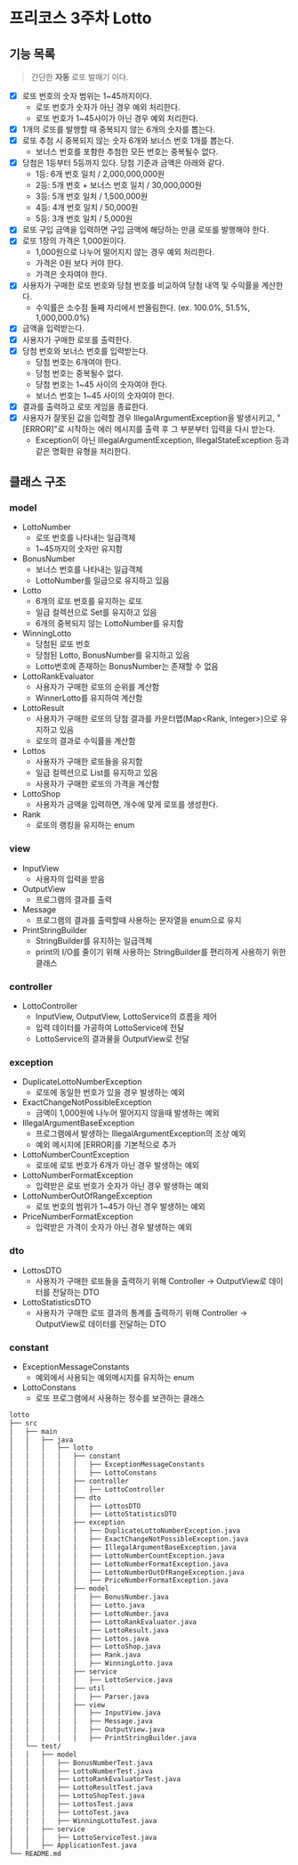 # 프리코스 3주차 Lotto

## 기능 목록
> 간단한 **자동** 로또 발매기 이다.

- [X] 로또 번호의 숫자 범위는 1~45까지이다.
  - 로또 번호가 숫자가 아닌 경우 예외 처리한다.
  - 로또 번호가 1~45사이가 아닌 경우 예외 처리한다.
- [X] 1개의 로또를 발행할 때 중복되지 않는 6개의 숫자를 뽑는다.
- [X] 로또 추첨 시 중복되지 않는 숫자 6개와 보너스 번호 1개를 뽑는다.
  - 보너스 번호를 포함한 추첨한 모든 번호는 중복될수 없다.
- [X] 당첨은 1등부터 5등까지 있다. 당첨 기준과 금액은 아래와 같다.
  - 1등: 6개 번호 일치 / 2,000,000,000원
  - 2등: 5개 번호 + 보너스 번호 일치 / 30,000,000원
  - 3등: 5개 번호 일치 / 1,500,000원
  - 4등: 4개 번호 일치 / 50,000원
  - 5등: 3개 번호 일치 / 5,000원
- [X] 로또 구입 금액을 입력하면 구입 금액에 해당하는 만큼 로또를 발행해야 한다.
- [X] 로또 1장의 가격은 1,000원이다.
  - 1,000원으로 나누어 떨어지지 않는 경우 예외 처리한다.
  - 가격은 0원 보다 커야 한다.
  - 가격은 숫자여야 한다.
- [X] 사용자가 구매한 로또 번호와 당첨 번호를 비교하여 당첨 내역 및 수익률을 계산한다.
  - 수익률은 소수점 둘째 자리에서 반올림한다. (ex. 100.0%, 51.5%, 1,000,000.0%)
- [X] 금액을 입력받는다.
- [X] 사용자가 구매한 로또를 출력한다.
- [X] 당첨 번호와 보너스 번호를 입력받는다.
  - 당첨 번호는 6개여야 한다.
  - 당첨 번호는 중복될수 없다.
  - 당첨 번호는 1~45 사이의 숫자여야 한다.
  - 보너스 번호는 1~45 사이의 숫자여야 한다.
- [X] 결과를 출력하고 로또 게임을 종료한다.
- [X] 사용자가 잘못된 값을 입력할 경우 IllegalArgumentException을 발생시키고, "[ERROR]"로 시작하는 에러 메시지를 출력 후 그 부분부터 입력을 다시 받는다.
  - Exception이 아닌 IllegalArgumentException, IllegalStateException 등과 같은 명확한 유형을 처리한다.

## 클래스 구조

### model
- LottoNumber
  - 로또 번호를 나타내는 일급객체
  - 1~45까지의 숫자만 유지함
- BonusNumber
  - 보너스 번호를 나타내는 일급객체
  - LottoNumber를 일급으로 유지하고 있음
- Lotto
  - 6개의 로또 번호를 유지하는 로또 
  - 일급 컬렉션으로 Set<LottoNumber>를 유지하고 있음
  - 6개의 중복되지 않는 LottoNumber를 유지함
- WinningLotto
  - 당첨된 로또 번호
  - 당첨된 Lotto, BonusNumber를 유지하고 있음
  - Lotto번호에 존재하는 BonusNumber는 존재할 수 없음
- LottoRankEvaluator
  - 사용자가 구매한 로또의 순위를 계산함
  - WinnerLotto를 유지하여 계산함  
- LottoResult
  - 사용자가 구매한 로또의 당첨 결과를 카운터맵(Map<Rank, Integer>)으로 유지하고 있음
  - 로또의 결과로 수익률을 계산함
- Lottos
  - 사용자가 구매한 로또들을 유지함
  - 일급 컬렉션으로 List<Lotto>를 유지하고 있음
  - 사용자가 구매한 로또의 가격을 계산함
- LottoShop
  - 사용자가 금액을 입력하면, 개수에 맞게 로또를 생성한다.
- Rank
  - 로또의 랭킹을 유지하는 enum

### view
- InputView
  - 사용자의 입력을 받음
- OutputView
  - 프로그램의 결과를 출력
- Message
  - 프로그램의 결과를 출력할때 사용하는 문자열을 enum으로 유지
- PrintStringBuilder
  - StringBuilder를 유지하는 일급객체
  - print의 I/O를 줄이기 위해 사용하는 StringBuilder를 편리하게 사용하기 위한 클래스

### controller
- LottoController
  - InputView, OutputView, LottoService의 흐름을 제어
  - 입력 데이터를 가공하여 LottoService에 전달
  - LottoService의 결과물을 OutputView로 전달

### exception
- DuplicateLottoNumberException
  - 로또에 동일한 번호가 있을 경우 발생하는 예외
- ExactChangeNotPossibleException
  - 금액이 1,000원에 나누어 떨어지지 않을때 발생하는 예외
- IllegalArgumentBaseException
  - 프로그램에서 발생하는 IllegalArgumentException의 조상 예외
  - 예외 메시지에 [ERROR]를 기본적으로 추가
- LottoNumberCountException
  - 로또에 로또 번호가 6개가 아닌 경우 발생하는 예외
- LottoNumberFormatException
  - 입력받은 로또 번호가 숫자가 아닌 경우 발생하는 예외
- LottoNumberOutOfRangeException
  - 로또 번호의 범위가 1~45가 아닌 경우 발생하는 예외
- PriceNumberFormatException
  - 입력받은 가격이 숫자가 아닌 경우 발생하는 예외

### dto
- LottosDTO
  - 사용자가 구매한 로또들을 출력하기 위해 Controller → OutputView로 데이터를 전달하는 DTO
- LottoStatisticsDTO
  - 사용자가 구매한 로또 결과의 통계를 출력하기 위해 Controller → OutputView로 데이터를 전달하는 DTO

### constant
- ExceptionMessageConstants
  - 예외에서 사용되는 예외메시지를 유지하는 enum
- LottoConstans
  - 로또 프로그램에서 사용하는 정수를 보관하는 클래스

```bash
lotto
├── src
│   ├── main
│   │   ├── java
│   │   │   ├── lotto
│   │   │   │   ├── constant
│   │   │   │   │   ├── ExceptionMessageConstants
│   │   │   │   │   ├── LottoConstans
│   │   │   │   ├── controller
│   │   │   │   │   ├── LottoController
│   │   │   │   ├── dto
│   │   │   │   │   ├── LottosDTO
│   │   │   │   │   ├── LottoStatisticsDTO
│   │   │   │   ├── exception
│   │   │   │   │   ├── DuplicateLottoNumberException.java
│   │   │   │   │   ├── ExactChangeNotPossibleException.java
│   │   │   │   │   ├── IllegalArgumentBaseException.java
│   │   │   │   │   ├── LottoNumberCountException.java
│   │   │   │   │   ├── LottoNumberFormatException.java
│   │   │   │   │   ├── LottoNumberOutOfRangeException.java
│   │   │   │   │   ├── PriceNumberFormatException.java
│   │   │   │   ├── model
│   │   │   │   │   ├── BonusNumber.java
│   │   │   │   │   ├── Lotto.java
│   │   │   │   │   ├── LottoNumber.java
│   │   │   │   │   ├── LottoRankEvaluator.java
│   │   │   │   │   ├── LottoResult.java
│   │   │   │   │   ├── Lottos.java
│   │   │   │   │   ├── LottoShop.java
│   │   │   │   │   ├── Rank.java
│   │   │   │   │   ├── WinningLotto.java
│   │   │   │   ├── service
│   │   │   │   │   ├── LottoService.java
│   │   │   │   ├── util
│   │   │   │   │   ├── Parser.java
│   │   │   │   ├── view
│   │   │   │   │   ├── InputView.java
│   │   │   │   │   ├── Message.java
│   │   │   │   │   ├── OutputView.java
│   │   │   │   │   ├── PrintStringBuilder.java
│   └── test/
│   │   ├── model
│   │   │   ├── BonusNumberTest.java
│   │   │   ├── LottoNumberTest.java
│   │   │   ├── LottoRankEvaluatorTest.java
│   │   │   ├── LottoResultTest.java
│   │   │   ├── LottoShopTest.java
│   │   │   ├── LottosTest.java
│   │   │   ├── LottoTest.java
│   │   │   ├── WinningLottoTest.java
│   │   ├── service
│   │   │   ├── LottoServiceTest.java
│   │   ├── ApplicationTest.java
└── README.md
```
